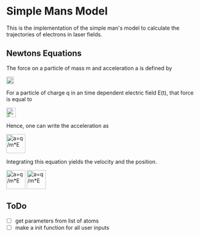# Simple Mans Model

This is the implementation of the simple man's model to calculate the trajectories of electrons in laser fields.

## Newtons Equations

The force on a particle of mass m and acceleration a is defined by

<img src="https://cloud.githubusercontent.com/assets/25739586/23027146/b31ff510-f463-11e6-9ebf-5d0b3721e64e.png" alt="F=ma" height="20px">

For a particle of charge q in an time dependent electric field E(t), that force is equal to

<img src="https://cloud.githubusercontent.com/assets/25739586/23027143/b31efdfe-f463-11e6-9a3a-fdd066883b38.png" alt="F=qE" height="25px">

Hence, one can write the acceleration as

<img src="https://cloud.githubusercontent.com/assets/25739586/23027147/b32031f6-f463-11e6-8e52-8c4e8e80640d.png" alt="a=q/m*E" height="50px">

Integrating this equation yields the velocity and the position.

<img src="https://cloud.githubusercontent.com/assets/25739586/23027145/b31fed90-f463-11e6-8e9c-ca0bc66b0337.png" alt="a=q/m*E" height="50px">

<img src="https://cloud.githubusercontent.com/assets/25739586/23027144/b31f7d92-f463-11e6-8d18-24380c896a1a.png" alt="a=q/m*E" height="50px">



## ToDo

- [ ] get parameters from list of atoms
- [ ] make a init function for all user inputs
